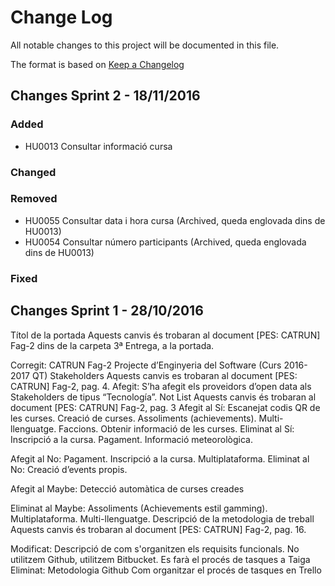 # Change Log #

All notable changes to this project will be documented in this file.

The format is based on [Keep a Changelog](http://keepachangelog.com/)

## Changes Sprint 2 - 18/11/2016 ##

### Added ###

- HU0013 Consultar informació cursa

### Changed ###



### Removed ###

- HU0055 Consultar data i hora cursa (Archived, queda englovada dins de HU0013)
- HU0054 Consultar número participants (Archived, queda englovada dins de HU0013)

### Fixed ###



## Changes Sprint 1 - 28/10/2016 ##

Títol de la portada
Aquests canvis és trobaran al document [PES: CATRUN] Fag-2 dins de la carpeta 3ª Entrega, a la portada.


Corregit:
CATRUN
Fag-2
Projecte d’Enginyeria del Software (Curs 2016-2017 QT)
Stakeholders
Aquests canvis es trobaran al document [PES: CATRUN] Fag-2, pag. 4.
Afegit:
S’ha afegit els proveidors d’open data als Stakeholders de tipus “Tecnología”.
Not List
Aquests canvis és trobaran al document [PES: CATRUN] Fag-2, pag. 3
Afegit al Sí:
Escanejat codis QR de les curses.
Creació de curses.
Assoliments (achievements).
Multi-llenguatge.
Faccions.
Obtenir informació de les curses.
Eliminat al Sí:
Inscripció a la cursa.
Pagament.
Informació meteorològica.


Afegit al No:
Pagament.
Inscripció a la cursa.
Multiplataforma.
Eliminat al No:
Creació d’events propis.


Afegit al Maybe:
Detecció automàtica de curses creades


Eliminat al Maybe:
Assoliments (Achievements estil gamming).
Multiplataforma.
Multi-llenguatge.
Descripció de la metodologia de treball
Aquests canvis és trobaran al document [PES: CATRUN] Fag-2, pag. 16.




Modificat:
Descripció de com s'organitzen els requisits funcionals.
No utilitzem Github, utilitzem Bitbucket.
Es farà el procés de tasques a Taiga
Eliminat:
Metodologia Github
Com organitzar el procés de tasques en Trello
